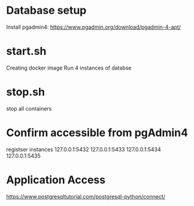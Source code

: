 # Database setup
Install pgadmin4: https://www.pgadmin.org/download/pgadmin-4-apt/

# start.sh
Creating docker image
Run 4 instances of databse

# stop.sh
stop all containers

# Confirm accessible from pgAdmin4
registser instances
127.0.0.1:5432
127.0.0.1:5433
127.0.0.1:5434
127.0.0.1:5435

# Application Access
https://www.postgresqltutorial.com/postgresql-python/connect/



